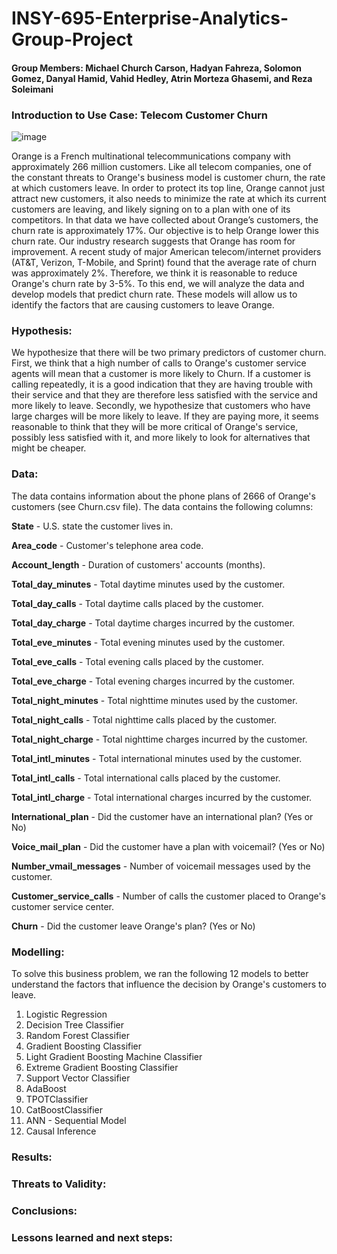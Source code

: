 # INSY-695-Enterprise-Analytics-Group-Project

#### Group Members: Michael Church Carson, Hadyan Fahreza, Solomon Gomez, Danyal Hamid, Vahid Hedley, Atrin Morteza Ghasemi, and Reza Soleimani


### Introduction to Use Case: Telecom Customer Churn

![image](https://user-images.githubusercontent.com/93062815/153732516-0a59eab8-3143-46bc-abad-7403ddb0505e.png)

Orange is a French multinational telecommunications company with approximately 266 million customers. Like all telecom companies, one of the constant threats to Orange's business model is customer churn, the rate at which customers leave. In order to protect its top line, Orange cannot just attract new customers, it also needs to minimize the rate at which its current customers are leaving, and likely signing on to a plan with one of its competitors. In that data we have collected about Orange’s customers, the churn rate is approximately 17%. Our objective is to help Orange lower this churn rate. Our industry research suggests that Orange has room for improvement. A recent study of major American telecom/internet providers (AT&T, Verizon, T-Mobile, and Sprint) found that the average rate of churn was approximately 2%. Therefore, we think it is reasonable to reduce Orange's churn rate by 3-5%. To this end, we will analyze the data and develop models that predict churn rate. These models will allow us to identify the factors that are causing customers to leave Orange. 

### Hypothesis:

We hypothesize that there will be two primary predictors of customer churn. First, we think that a high number of calls to Orange's customer service agents will mean that a customer is more likely to Churn. If a customer is calling repeatedly, it is a good indication that they are having trouble with their service and that they are therefore less satisfied with the service and more likely to leave. Secondly, we hypothesize that customers who have large charges will be more likely to leave. If they are paying more, it seems reasonable to think that they will be more critical of Orange's service, possibly less satisfied with it, and more likely to look for alternatives that might be cheaper.

### Data:

The data contains information about the phone plans of 2666 of Orange's customers (see Churn.csv file). The data contains the following columns:

**State** - U.S. state the customer lives in.

**Area_code** - Customer's telephone area code.

**Account_length** - Duration of customers' accounts (months).

**Total_day_minutes** - Total daytime minutes used by the customer.

**Total_day_calls** - Total daytime calls placed by the customer.

**Total_day_charge** - Total daytime charges incurred by the customer.

**Total_eve_minutes** - Total evening minutes used by the customer.

**Total_eve_calls** - Total evening calls placed by the customer.

**Total_eve_charge** - Total evening charges incurred by the customer.

**Total_night_minutes** - Total nighttime minutes used by the customer.

**Total_night_calls** - Total nighttime calls placed by the customer.

**Total_night_charge** - Total nighttime charges incurred by the customer.

**Total_intl_minutes** - Total international minutes used by the customer.

**Total_intl_calls** - Total international calls placed by the customer.

**Total_intl_charge** - Total international charges incurred by the customer.

**International_plan** - Did the customer have an international plan? (Yes or No)

**Voice_mail_plan** - Did the customer have a plan with voicemail? (Yes or No)

**Number_vmail_messages** - Number of voicemail messages used by the customer.

**Customer_service_calls** - Number of calls the customer placed to Orange's customer service center.

**Churn**  - Did the customer leave Orange's plan? (Yes or No)

### Modelling:

To solve this business problem, we ran the following 12 models to better understand the factors that influence the decision by Orange's customers to leave.

1. Logistic Regression
2. Decision Tree Classifier
3. Random Forest Classifier
4. Gradient Boosting Classifier
5. Light Gradient Boosting Machine Classifier
6. Extreme Gradient Boosting Classifier
7. Support Vector Classifier
8. AdaBoost
9. TPOTClassifier
10. CatBoostClassifier
11. ANN - Sequential Model
12. Causal Inference


### Results:


### Threats to Validity:


### Conclusions:


### Lessons learned and next steps:



